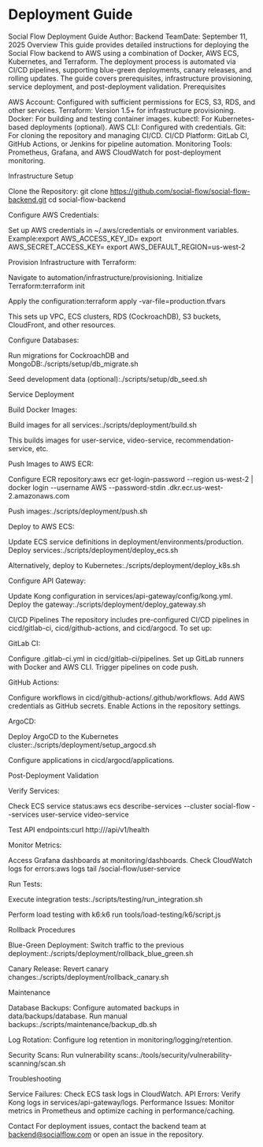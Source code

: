 ﻿# Deployment Guide
Social Flow Deployment Guide
Author: Backend TeamDate: September 11, 2025
Overview
This guide provides detailed instructions for deploying the Social Flow backend to AWS using a combination of Docker, AWS ECS, Kubernetes, and Terraform. The deployment process is automated via CI/CD pipelines, supporting blue-green deployments, canary releases, and rolling updates. The guide covers prerequisites, infrastructure provisioning, service deployment, and post-deployment validation.
Prerequisites

AWS Account: Configured with sufficient permissions for ECS, S3, RDS, and other services.
Terraform: Version 1.5+ for infrastructure provisioning.
Docker: For building and testing container images.
kubectl: For Kubernetes-based deployments (optional).
AWS CLI: Configured with credentials.
Git: For cloning the repository and managing CI/CD.
CI/CD Platform: GitLab CI, GitHub Actions, or Jenkins for pipeline automation.
Monitoring Tools: Prometheus, Grafana, and AWS CloudWatch for post-deployment monitoring.

Infrastructure Setup

Clone the Repository:
git clone https://github.com/social-flow/social-flow-backend.git
cd social-flow-backend


Configure AWS Credentials:

Set up AWS credentials in ~/.aws/credentials or environment variables.
Example:export AWS_ACCESS_KEY_ID=<your-key>
export AWS_SECRET_ACCESS_KEY=<your-secret>
export AWS_DEFAULT_REGION=us-west-2




Provision Infrastructure with Terraform:

Navigate to automation/infrastructure/provisioning.
Initialize Terraform:terraform init


Apply the configuration:terraform apply -var-file=production.tfvars


This sets up VPC, ECS clusters, RDS (CockroachDB), S3 buckets, CloudFront, and other resources.


Configure Databases:

Run migrations for CockroachDB and MongoDB:./scripts/setup/db_migrate.sh


Seed development data (optional):./scripts/setup/db_seed.sh





Service Deployment

Build Docker Images:

Build images for all services:./scripts/deployment/build.sh


This builds images for user-service, video-service, recommendation-service, etc.


Push Images to AWS ECR:

Configure ECR repository:aws ecr get-login-password --region us-west-2 | docker login --username AWS --password-stdin <account-id>.dkr.ecr.us-west-2.amazonaws.com


Push images:./scripts/deployment/push.sh




Deploy to AWS ECS:

Update ECS service definitions in deployment/environments/production.
Deploy services:./scripts/deployment/deploy_ecs.sh


Alternatively, deploy to Kubernetes:./scripts/deployment/deploy_k8s.sh




Configure API Gateway:

Update Kong configuration in services/api-gateway/config/kong.yml.
Deploy the gateway:./scripts/deployment/deploy_gateway.sh





CI/CD Pipelines
The repository includes pre-configured CI/CD pipelines in cicd/gitlab-ci, cicd/github-actions, and cicd/argocd. To set up:

GitLab CI:

Configure .gitlab-ci.yml in cicd/gitlab-ci/pipelines.
Set up GitLab runners with Docker and AWS CLI.
Trigger pipelines on code push.


GitHub Actions:

Configure workflows in cicd/github-actions/.github/workflows.
Add AWS credentials as GitHub secrets.
Enable Actions in the repository settings.


ArgoCD:

Deploy ArgoCD to the Kubernetes cluster:./scripts/deployment/setup_argocd.sh


Configure applications in cicd/argocd/applications.



Post-Deployment Validation

Verify Services:

Check ECS service status:aws ecs describe-services --cluster social-flow --services user-service video-service


Test API endpoints:curl http://<api-gateway-url>/api/v1/health




Monitor Metrics:

Access Grafana dashboards at monitoring/dashboards.
Check CloudWatch logs for errors:aws logs tail /social-flow/user-service




Run Tests:

Execute integration tests:./scripts/testing/run_integration.sh


Perform load testing with k6:k6 run tools/load-testing/k6/script.js





Rollback Procedures

Blue-Green Deployment:
Switch traffic to the previous deployment:./scripts/deployment/rollback_blue_green.sh




Canary Release:
Revert canary changes:./scripts/deployment/rollback_canary.sh





Maintenance

Database Backups:
Configure automated backups in data/backups/database.
Run manual backups:./scripts/maintenance/backup_db.sh




Log Rotation:
Configure log retention in monitoring/logging/retention.


Security Scans:
Run vulnerability scans:./tools/security/vulnerability-scanning/scan.sh





Troubleshooting

Service Failures: Check ECS task logs in CloudWatch.
API Errors: Verify Kong logs in services/api-gateway/logs.
Performance Issues: Monitor metrics in Prometheus and optimize caching in performance/caching.

Contact
For deployment issues, contact the backend team at backend@socialflow.com or open an issue in the repository.